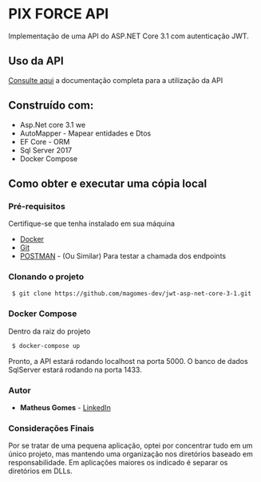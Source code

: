 # PIX FORCE API
Implementação de uma API do ASP.NET Core 3.1 com autenticação JWT.

## Uso da API
[Consulte aqui](https://documenter.getpostman.com/view/2137744/SzmcbzLZ?version=latest) a documentação completa para a utilização da API

## Construído com:
* Asp.Net core 3.1 we
* AutoMapper - Mapear entidades e Dtos
* EF Core - ORM
* Sql Server 2017
* Docker Compose

## Como obter e executar uma cópia local

### Pré-requisitos 
Certifique-se que tenha instalado em sua máquina
* [Docker](https://docs.docker.com/compose/install/)
* [Git](https://git-scm.com/downloads)
* [POSTMAN](https://www.postman.com/downloads/) - (Ou Similar) Para testar a chamada dos endpoints

### Clonando o projeto
``` bash
 $ git clone https://github.com/magomes-dev/jwt-asp-net-core-3-1.git
```

### Docker Compose
Dentro da raiz do projeto
``` bash
 $ docker-compose up
```

Pronto, a API estará rodando localhost na porta 5000.
O banco de dados SqlServer estará rodando na porta 1433.

### Autor
* **Matheus Gomes** - [LinkedIn](https://www.linkedin.com/in/matheusandradegomes/)

### Considerações Finais
Por se tratar de uma pequena aplicação, optei por concentrar tudo em um único projeto, mas mantendo uma organização nos diretórios baseado em responsabilidade.
Em aplicações maiores os indicado é separar os diretórios em DLLs.

